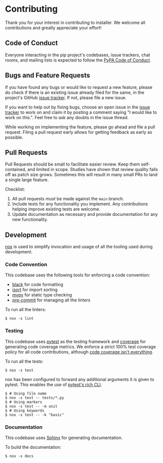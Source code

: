 # Contributing

Thank you for your interest in contributing to installer. We welcome all
contributions and greatly appreciate your effort!

## Code of Conduct

Everyone interacting in the pip project's codebases, issue trackers, chat rooms,
and mailing lists is expected to follow the [PyPA Code of Conduct][coc].

[coc]: https://www.pypa.io/en/latest/code-of-conduct/

## Bugs and Feature Requests

If you have found any bugs or would like to request a new feature, please do
check if there is an existing issue already filed for the same, in the project's
GitHub [issue tracker]. If not, please file a new issue.

If you want to help out by fixing bugs, choose an open issue in the [issue
tracker] to work on and claim it by posting a comment saying "I would like to work
on this.". Feel free to ask any doubts in the issue thread.

While working on implementing the feature, please go ahead and file a pull
request. Filing a pull request early allows for getting feedback as early as
possible.

[issue tracker]: https://github.com/pypa/installer/issues

## Pull Requests

Pull Requests should be small to facilitate easier review. Keep them
self-contained, and limited in scope. Studies have shown that review quality
falls off as patch size grows. Sometimes this will result in many small PRs to
land a single large feature.

Checklist:

1. All pull requests _must_ be made against the `main` branch.
2. Include tests for any functionality you implement. Any contributions helping
   improve existing tests are welcome.
3. Update documentation as necessary and provide documentation for any new
   functionality.

## Development

[nox] is used to simplify invocation and usage of all the tooling used during
development.

[nox]: https://github.com/theacodes/nox

### Code Convention

This codebase uses the following tools for enforcing a code convention:

- [black] for code formatting
- [isort] for import sorting
- [mypy] for static type checking
- [pre-commit] for managing all the linters

To run all the linters:

```sh-session
$ nox -s lint
```

[black]: https://github.com/psf/black
[isort]: https://github.com/timothycrosley/isort
[mypy]: https://github.com/python/mypy
[pre-commit]: https://pre-commit.com/

### Testing

This codebase uses [pytest] as the testing framework and [coverage] for
generating code coverage metrics. We enforce a strict 100% test coverage policy
for all code contributions, although [code coverage isn't everything].

To run all the tests:

```sh-session
$ nox -s test
```

nox has been configured to forward any additional arguments it is given to
pytest. This enables the use of [pytest's rich CLI].

```
$ # Using file name
$ nox -s test -- tests/*.py
$ # Using markers
$ nox -s test -- -m unit
$ # Using keywords
$ nox -s test -- -k "basic"
```

[pytest]: https://docs.pytest.org/en/stable/
[coverage]: https://coverage.readthedocs.io/
[code coverage isn't everything]:
  https://bryanpendleton.blogspot.com/2011/02/code-coverage-isnt-everything-but-its.html
[pytest's rich cli]:
  https://docs.pytest.org/en/latest/usage.html#specifying-tests-selecting-tests

### Documentation

This codebase uses [Sphinx] for generating documentation.

To build the documentation:

```sh-session
$ nox -s docs
```

[sphinx]: https://www.sphinx-doc.org/
